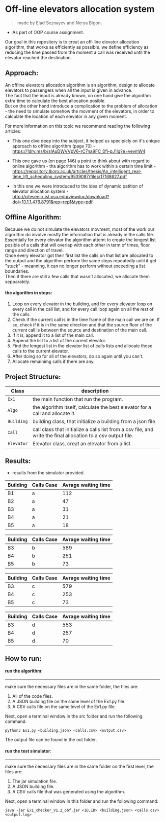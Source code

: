 # Off-line elevators allocation system
> made by Elad Seznayev and Nerya Bigon.
* As part of OOP course assignment.

Our goal in this repository is to creat an off-line elevator allocation algorithm, that works as efficiently as possible.
we define efficiency as reducing the time passed from the moment a call was received until the elevator reached the destination.

## Approach:
An offline elevators allocation algorithm is an algorithm, design to allocate elevators to passengers when all the input is given in advance.  
The fact that the input is already known, on one hand give the algorithm extra time to calculate the best allocation posible.  
But on the other hand introduce a complication to the problem of allocation - the need to simulate somehow the movment of the elevators, in order to calculate the location of each elevator in any given moment.  

For more information on this topic we recommend reading the following articles:
* This one dive deep into the subject, it helped us specipicly on it's unique approach to offline algorithm (page 70) - https://1drv.ms/b/s!AuDWVVpV6-rC7na9FC_0fi-pJ1Ig?e=vevmW4  
* This one gave us (on page 146) a point to think about with regard to online algorithm - tha algorithm has to work within a certain time limit -  https://repository.lboro.ac.uk/articles/thesis/An_intelligent_real-time_lift_scheduling_system/9539087/files/17168627.pdf  

* In this one we were introduced to the idea of dynamic patition of elevator allocation system - http://citeseerx.ist.psu.edu/viewdoc/download?doi=10.1.1.476.8791&rep=rep1&type=pdf  



## Offline Algorithm:
Because we do not simulate the elevators movment, most of the work our algorithm do involve mostly the information that is already in the calls file.
Essentially for every elevator the algorithm attemt to create the longest list posible of a calls that will overlap with each other in term of times, floor range and direction of travel.  
Once every elevator got their first list the calls on that list are allocated to the output and the algorithm perform the same steps repeatedly until it get "stuck" - meanning, it can no longer perform without exceeding a list boundaries.  
Then if there are still a few calls that wasn't allocated, we allocate them sepparately.

#### the algorithm in steps: 
1. Loop on every elevator in the building, and for every elevator loop on every call in the call list, and for every call loop again on all the rest of the calls.
2. Check if the current call is in the time frame of the main call we are on. If so, check if it is in the same direction and that the source floor of the current call is between the source and destination of the main call. 
3. If it is, append it to a list of the main call.
4. Append the list to a list of the current elevator.
5. Find the longest list in the elevator list of calls lists and allocate those calls to the current elevator.
6. After doing so for all of the elevators, do so again until you can't.
7. Allocate remainimg calls if there are any.

## Project Structure:
Class | description
----- | -----------
`Ex1` | the main function that run the program.
`Algo` | the algorithm itself, calculate the best elevator for a call and allocate it.
`Building` | building class, that initialize a building from a json file. 
`Call` | call class that initialize a calls list from a csv file, and write the final allocation to a csv output file.
`Elevator` | Elevator class, creat an elevator from a list.

## Results:
* results from the simulator provided.  

Building | Calls Case | Avrage waiting time 
-------- | ---------- | ------------------- 
B1 | a | 112 
B2 | a | 47 
B3 | a | 31 
B4 | a | 21 
B5 | a | 18    

Building | Calls Case | Avrage waiting time 
-------- | ---------- | ------------------- 
B3 | b | 589 
B4 | b | 251 
B5 | b | 73  

Building | Calls Case | Avrage waiting time 
-------- | ---------- | ------------------- 
B3 | c | 579 | d |553 
B4 | c | 253 | d |257 
B5 | c | 73 | d | 70    

Building | Calls Case | Avrage waiting time 
-------- | ---------- | ------------------- 
B3 | d |553 
B4 | d |257 
B5 | d | 70

## How to run:
#### run the algorithm: 
------------------------
make sure the necessary files are in the same folder, the files are:
1. All of the code files.
2. A JSON building file on the same level of the Ex1.py file.
3. A CSV calls file on the same level of the Ex1.py file.

Next, open a terminal window in the src folder and run the following command:  

```
python3 Ex1.py <building.json> <calls.csv> <output.csv>
```  
The output file can be found in the out folder.

#### run the test simulator:
-----------------------------
make sure the necessary files are in the same folder on the first level, the files are:
1. The jar simulation file.
2. A JSON building file.
3. A CSV calls file that was generated using the algorithm.

Next, open a terminal window in this folder and run the following command:  
```
java -jar Ex1_checker_V1.2_obf.jar <ID,ID> <building.json> <calls.csv> <output.log>
```
